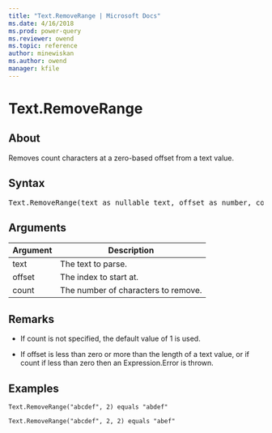 ```yaml
---
title: "Text.RemoveRange | Microsoft Docs"
ms.date: 4/16/2018
ms.prod: power-query
ms.reviewer: owend
ms.topic: reference
author: minewiskan
ms.author: owend
manager: kfile
---
```

# Text.RemoveRange

  
## About  
Removes count characters at a zero-based offset from a text value.  
  
## Syntax

<pre>
Text.RemoveRange(text as nullable text, offset as number, count as number) as nullable text  
</pre>
  
## Arguments  
  
|Argument|Description|  
|------------|---------------|  
|text|The text to parse.|  
|offset|The index to start at.|  
|count|The number of characters to remove.|  
  
## <a name="__toc360788862"></a>Remarks  
  
-   If count is not specified, the default value of 1 is used.  
  
-   If offset is less than zero or more than the length of a text value, or if count if less than zero then an Expression.Error is thrown.  
  
## Examples  
  
```powerquery-m
Text.RemoveRange("abcdef", 2) equals "abdef"  
```  
  
```powerquery-m
Text.RemoveRange("abcdef", 2, 2) equals "abef"  
```  
